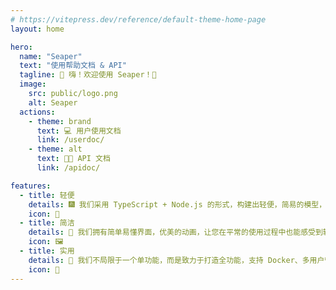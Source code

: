 ```yaml
---
# https://vitepress.dev/reference/default-theme-home-page
layout: home

hero:
  name: "Seaper"
  text: "使用帮助文档 & API"
  tagline: 👋 嗨！欢迎使用 Seaper！👋
  image:
    src: public/logo.png
    alt: Seaper
  actions:
    - theme: brand
      text: 💻 用户使用文档
      link: /userdoc/
    - theme: alt
      text: 🧑‍💻 API 文档
      link: /apidoc/

features:
  - title: 轻便
    details: 🎆 我们采用 TypeScript + Node.js 的形式，构建出轻便，简易的模型，使得项目文件达到轻量级，同时附带一键安装脚本，再次简化安装过程！
    icon: 📄
  - title: 简洁
    details: 🪭 我们拥有简单易懂界面，优美的动画，让您在平常的使用过程中也能感受到轻松，优化用户使用体验，致力于打造一个完美的程序管理器！
    icon: 🖼️
  - title: 实用
    details: 🔑 我们不局限于一个单功能，而是致力于打造全功能，支持 Docker、多用户管理、权限控制等等功能，做到多用，更为实用！
    icon: 🎉
---
```


